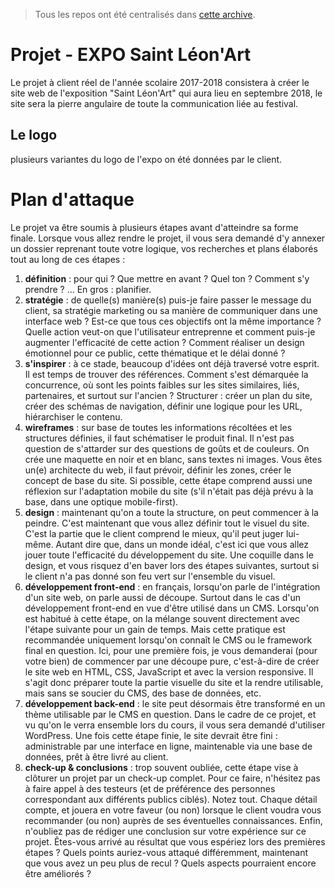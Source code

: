 > Tous les repos ont été centralisés dans [cette archive](repositories.md).

# Projet - EXPO Saint Léon'Art

Le projet à client réel de l'année scolaire 2017-2018 consistera à créer le site web de l'exposition "Saint Léon'Art" qui aura lieu en septembre 2018, le site sera la pierre angulaire de toute la communication liée au festival.

## Le logo

plusieurs variantes du logo de l'expo on été données par le client.

# Plan d'attaque

Le projet va être soumis à plusieurs étapes avant d'atteindre sa forme finale. Lorsque vous allez rendre le projet, il vous sera demandé d'y annexer un dossier reprenant toute votre logique, vos recherches et plans élaborés tout au long de ces étapes :

1. **définition** : pour qui ? Que mettre en avant ? Quel ton ? Comment s'y prendre ? ... En gros : planifier.
2. **stratégie** : de quelle(s) manière(s) puis-je faire passer le message du client, sa stratégie marketing ou sa manière de communiquer dans une interface web ? Est-ce que tous ces objectifs ont la même importance ? Quelle action veut-on que l'utilisateur entreprenne et comment puis-je augmenter l'efficacité de cette action ? Comment réaliser un design émotionnel pour ce public, cette thématique et le délai donné ?
3. **s'inspirer** : à ce stade, beaucoup d'idées ont déjà traversé votre esprit. Il est temps de trouver des références. Comment s'est démarquée la concurrence, où sont les points faibles sur les sites similaires, liés, partenaires, et surtout sur l'ancien ?
Structurer : créer un plan du site, créer des schémas de navigation, définir une logique pour les URL, hiérarchiser le contenu.
4. **wireframes** : sur base de toutes les informations récoltées et les structures définies, il faut schématiser le produit final. Il n'est pas question de s'attarder sur des questions de goûts et de couleurs. On crée une maquette en noir et en blanc, sans textes ni images. Vous êtes un(e) architecte du web, il faut prévoir, définir les zones, créer le concept de base du site. Si possible, cette étape comprend aussi une réflexion sur l'adaptation mobile du site (s'il n'était pas déjà prévu à la base, dans une optique mobile-first).
5. **design** : maintenant qu'on a toute la structure, on peut commencer à la peindre. C'est maintenant que vous allez définir tout le visuel du site. C'est la partie que le client comprend le mieux, qu'il peut juger lui-même. Autant dire que, dans un monde idéal, c'est ici que vous allez jouer toute l'efficacité du développement du site. Une coquille dans le design, et vous risquez d'en baver lors des étapes suivantes, surtout si le client n'a pas donné son feu vert sur l'ensemble du visuel.
6. **développement front-end** : en français, lorsqu'on parle de l'intégration d'un site web, on parle aussi de découpe. Surtout dans le cas d'un développement front-end en vue d'être utilisé dans un CMS. Lorsqu'on est habitué à cette étape, on la mélange souvent directement avec l'étape suivante pour un gain de temps. Mais cette pratique est recommandée uniquement lorsqu'on connaît le CMS ou le framework final en question. Ici, pour une première fois, je vous demanderai (pour votre bien) de commencer par une découpe pure, c'est-à-dire de créer le site web en HTML, CSS, JavaScript et avec la version responsive. Il s'agit donc préparer toute la partie visuelle du site et la rendre utilisable, mais sans se soucier du CMS, des base de données, etc.
7. **développement back-end** : le site peut désormais être transformé en un thème utilisable par le CMS en question. Dans le cadre de ce projet, et vu qu'on le verra ensemble lors du cours, il vous sera demandé d'utiliser WordPress. Une fois cette étape finie, le site devrait être fini : administrable par une interface en ligne, maintenable via une base de données, prêt à être livré au client.
8. **check-up & conclusions** : trop souvent oubliée, cette étape vise à clôturer un projet par un check-up complet. Pour ce faire, n'hésitez pas à faire appel à des testeurs (et de préférence des personnes correspondant aux différents publics ciblés). Notez tout. Chaque détail compte, et jouera en votre faveur (ou non) lorsque le client voudra vous recommander (ou non) auprès de ses éventuelles connaissances. Enfin, n'oubliez pas de rédiger une conclusion sur votre expérience sur ce projet. Êtes-vous arrivé au résultat que vous espériez lors des premières étapes ? Quels points auriez-vous attaqué différemment, maintenant que vous avez un peu plus de recul ? Quels aspects pourraient encore être améliorés ?
